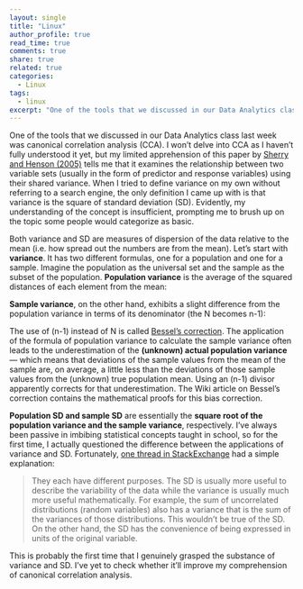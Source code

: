 ```yaml
---
layout: single
title: "Linux"
author_profile: true
read_time: true
comments: true
share: true
related: true
categories:
  - Linux
tags:
  - linux
excerpt: "One of the tools that we discussed in our Data Analytics class last week was canonical correlation analysis (CCA). I won’t delve into CCA as I haven’t fully understood it yet, but my limited apprehension of this paper by Sherry and Henson (2005) tells me that it examines the relationship between two variable sets (usually in the form of predictor and response variables) using their shared variance. When I tried to define variance on my own without referring to a search engine, the only definition I came up with is that variance is the square of standard deviation (SD).  Evidently, my understanding of the concept is insufficient, prompting me to brush up on the topic some people would categorize as basic."
---
```


One of the tools that we discussed in our Data Analytics class last week was canonical correlation analysis (CCA). I won’t delve into CCA as I haven’t fully understood it yet, but my limited apprehension of this paper by <a href="http://www.tandfonline.com/doi/abs/10.1207/s15327752jpa8401_09">Sherry and Henson (2005)</a> tells me that it examines the relationship between two variable sets (usually in the form of predictor and response variables) using their shared variance. When I tried to define variance on my own without referring to a search engine, the only definition I came up with is that variance is the square of standard deviation (SD). Evidently, my understanding of the concept is insufficient, prompting me to brush up on the topic some people would categorize as basic.

<!-- readmore -->

Both variance and SD are measures of dispersion of the data relative to the mean (i.e. how spread out the numbers are from the mean). Let’s start with <b>variance</b>. It has two different formulas, one for a population and one for a sample. Imagine the population as the universal set and the sample as the subset of the population. <b>Population variance</b> is the average of the squared distances of each element from the mean:

<b>Sample variance</b>, on the other hand, exhibits a slight difference from the population variance in terms of its denominator (the N becomes n-1):

The use of (n-1) instead of N is called <a href="https://en.wikipedia.org/wiki/Bessel%27s_correction">Bessel’s correction</a>. The application of the formula of population variance to calculate the sample variance often leads to the underestimation of the <b>(unknown) actual population variance</b>— which means that deviations of the sample values from the mean of the sample are, on average, a little less than the deviations of those sample values from the (unknown) true population mean. Using an (n-1) divisor apparently corrects for that underestimation. The Wiki article on Bessel’s correction contains the mathematical proofs for this bias correction.

<b>Population SD and sample SD</b> are essentially the <b>square root of the population variance and the sample variance</b>, respectively. I’ve always been passive in imbibing statistical concepts taught in school, so for the first time, I actually questioned the difference between the applications of variance and SD. Fortunately, <a href="https://stats.stackexchange.com/questions/35123/whats-the-difference-between-variance-and-standard-deviation">one thread in StackExchange</a> had a simple explanation:

>They each have different purposes. The SD is usually more useful to describe the variability of the data while the variance is usually much more useful mathematically. For example, the sum of uncorrelated distributions (random variables) also has a variance that is the sum of the variances of those distributions. This wouldn’t be true of the SD. On the other hand, the SD has the convenience of being expressed in units of the original variable.

This is probably the first time that I genuinely grasped the substance of variance and SD. I’ve yet to check whether it’ll improve my comprehension of canonical correlation analysis.
